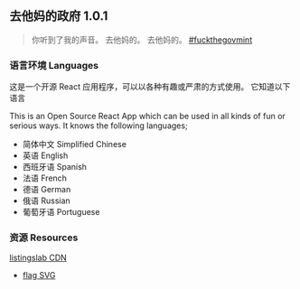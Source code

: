 
## 去他妈的政府 1.0.1

> 你听到了我的声音。 去他妈的。 去他妈的。
[#fuckthegovmint](https://www.google.com/search?q=fuckthegovmint&oq=fuckthegovmint)

### 语言环境 Languages

这是一个开源 React 应用程序，可以以各种有趣或严肃的方式使用。 它知道以下语言

This is an Open Source React App which can be used in all kinds of fun or serious ways. It knows the following languages;

- 简体中文 Simplified Chinese
- 英语 English
- 西班牙语 Spanish
- 法语 French
- 德语 German
- 俄语 Russian
- 葡萄牙语 Portuguese

### 资源 Resources

[listingslab CDN](https://listingslab.com/public/)

- [flag SVG](https://listingslab.com/public/?dir=svg%2Fflags)